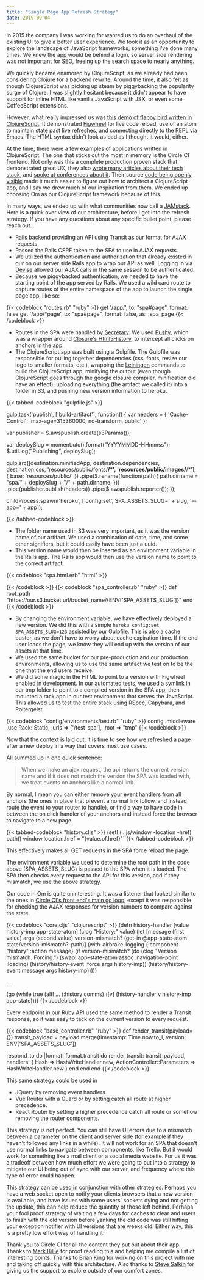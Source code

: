 ```yaml
---
title: "Single Page App Refresh Strategy"
date: 2019-09-04
---
```


In 2015 the company I was working for wanted us to do an overhaul of the
existing UI to give a better user experience. We took it as an opportunity to
explore the landscape of JavaScript frameworks, something I've done many times.
We knew the app would be behind a login, so server side rendering was not
important for SEO, freeing up the search space to nearly anything.

We quickly became enamored by ClojureScript, as we already had been considering
Clojure for a backend rewrite. Around the time, it also felt as though
ClojureScript was picking up steam by piggybacking the popularity surge of
Clojure. I was slightly hesitant because it didn't appear to have support for
inline HTML like vanilla JavaScript with JSX, or even some CoffeeScript extensions.

However, what really impressed us was [this demo of flappy bird written in
ClojureScript](
https://rigsomelight.com/2014/05/01/interactive-programming-flappy-bird-clojrescript.html
). It demonstrated [Figwheel]( https://figwheel.org/ ) for live code reload, use
of an atom to maintain state past live refreshes, and connecting directly to the
REPL via Emacs. The HTML syntax didn't look as bad as I thought it would,
either.

At the time, there were a few examples of applications written in ClojureScript.
The one that sticks out the most in memory is the Circle CI frontend. Not only
was this a complete production proven stack that demonstrated great UX, they
also [wrote many articles about their tech stack](
https://circleci.com/blog/why-we-use-om-and-why-were-excited-for-om-next/ ), and
[spoke at conferences about it]( https://www.youtube.com/watch?v=LNtQPSUi1iQ ).
Their source [code being openly visible]( https://github.com/circleci/frontend )
made it much easier to figure out how to architect a ClojureScript app, and I
say we drew much of our inspiration from them. We ended up choosing Om as our ClojureScript framework because of
this.

In many ways, we ended up with what communities now call a [JAMstack](
https://jamstack.org/). Here is a quick over view of our architecture, before I
get into the refresh strategy. If you have any questions about any specific
bullet point, please reach out.

- Rails backend providing an API using [Transit](
  https://github.com/cognitect/transit-format ) as our format for AJAX requests.
- Passed the Rails CSRF token to the SPA to use in AJAX requests.
- We utilized the authentication and authorization that already existed in our
  on our server side Rails app to wrap our API as well. Logging in via [Devise](
  https://github.com/plataformatec/devise ) allowed our AJAX calls in the same
  session to be authenticated.
- Because we piggybacked authentication, we needed to have the starting point
  of the app served by Rails. We used a wild card route to capture routes of the
  entire namespace of the app to launch the single page app, like so:

{{< codeblock "routes.rb" "ruby" >}}
get '/app/',      to: "spa#page", format: false
get '/app/*page', to: "spa#page", format: false, as: :spa_page
{{< /codeblock >}}

- Routes in the SPA were handled by [Secretary](
  https://github.com/clj-commons/secretary ). We used [Pushy](
  https://github.com/kibu-australia/pushy ), which was a wrapper around
  [Closure's Html5History](
  https://google.github.io/closure-library/api/goog.history.Html5History.html ),
  to intercept all clicks on anchors in the app.
- The ClojureScript app was built using a Gulpfile. The Gulpfile was responsible for
  pulling together dependencies (css, fonts, resize our logo to smaller formats,
  etc.), wrapping the [Leiningen]( https://leiningen.org/ ) commands to build
  the ClojureScript app, minifying the output (even though ClojureScript goes through the google
  closure compiler, minification did have an effect), uploading everything (the
  artifact we called it) into a folder in S3, and pushing new version
  information to heroku.

{{< tabbed-codeblock "gulpfile.js" >}}
<!-- tab javascript -->
gulp.task('publish', ['build-artifact'], function() {
  var headers = {
      'Cache-Control': 'max-age=315360000, no-transform, public'
  };

  var publisher = $.awspublish.create(s3Params());

  var deploySlug = moment.utc().format("YYYYMMDD-HHmmss");
  $.util.log("Publishing", deploySlug);

  gulp.src([destination.minifiedApp,
              destination.dependencies,
              destination.css,
              'resources/public/fonts/**/*',
              'resources/public/images/**/*'],
          { base: 'resources/public/' })
      .pipe($.rename(function(path){
        path.dirname = "spa/" + deploySlug + "/" + path.dirname;
      }))
      .pipe(publisher.publish(headers))
      .pipe($.awspublish.reporter());
  });
<!-- endtab -->
<!-- tab javascript -->
childProcess.spawn('heroku', ['config:set',
                              SPA_ASSETS_SLUG=' + slug,
                              '--app=' + app]);
<!-- endtab -->
{{< /tabbed-codeblock >}}

- The folder name used in S3 was very important, as it was the version name of
  our artifact. We used a combination of date, time, and some other signifiers,
  but it could easily have been just a uuid.
- This version name would then be inserted as an environment variable in the
  Rails app. The Rails app would then use the version name to point to the
  correct artifact.

{{< codeblock "spa.html.erb" "html" >}}
<link href="<%= root_path %>/css/style.css" rel="stylesheet" type="text/css">
<!-- the script tag would be near closing of body tag  -->
<script src="<%= root_path %>/js/spa.min.js"
        type="text/javascript"
        crossorigin="anonymous">
</script>
<script type="text/javascript">window.spa.core.launch_BANG_()</script>
{{< /codeblock >}}
{{< codeblock "spa_controller.rb" "ruby" >}}
def root_path
  "https://our.s3.bucket.url/bucket_name/{ENV['SPA_ASSETS_SLUG']}"
end
{{< /codeblock >}}

- By changing the environment variable, we have effectively deployed a new
  version. We did this with a simple `heroku config:set SPA_ASSETS_SLUG=123`
  assisted by our Gulpfile. This is also a cache buster, as we don't have to
  worry about cache expiration time. If the end user loads the page, we know
  they will end up with the version of our assets at that time.
- We used the same bucket for our pre-production and our production
  environments, allowing us to use the same artifact we test on to be the one
  that the end users receive.
- We did some magic in the HTML to point to a version with Figwheel enabled in
  development. In our automated tests, we used a symlink in our tmp folder to
  point to a compiled version in the SPA app, then mounted a rack app in our
  test environment that serves the JavaScript. This allowed us to test the
  entire stack using RSpec, Capybara, and Poltergeist.

{{< codeblock "config/environments/test.rb" "ruby" >}}
config
  .middleware
  .use Rack::Static,
        :urls => ['/test_spa'],
        :root => "tmp"
{{< /codeblock >}}

Now that the context is laid out, it is time to see how we refreshed a page
after a new deploy in a way that covers most use cases.

All summed up in one quick sentence:

> When we make an ajax request, the api returns the current version name and if
it does not match the version the SPA was loaded with, we treat events on
anchors like a normal link.

By normal, I mean you can either remove your event handlers from all anchors
(the ones in place that prevent a normal link follow, and instead route the
event to your router to handle), or find a way to have code in between the on click
handler of your anchors and instead force the browser to navigate to a new page.

{{< tabbed-codeblock "history.cljs"  >}}
    <!-- tab clojurescript -->
        (set! (.. js/window -location -href) path))
    <!-- endtab -->
    <!-- tab javascript -->
        window.location.href = "{value.of.href}"`
    <!-- endtab -->
{{< /tabbed-codeblock >}}


This effectively makes all GET requests in the SPA force
reload the page.

The environment variable we used to determine the root path in the code above
(SPA_ASSETS_SLUG) is passed to the SPA when it is loaded. The SPA then checks
every request to the API for this version, and if they mismatch, we use the
above strategy.

Our code in Om is quite uninteresting. It was a listener that looked similar to the
ones in [Circle CI's front end's main go loop](
https://github.com/circleci/frontend/blob/c189f3546afe49b64c8ee86d92ff67ed9d2eda78/src-cljs/frontend/core.cljs#L333
), except it was responsible for checking the AJAX responses for version numbers
to compare against the state.

{{< codeblock "core.cljs" "clojurescript" >}}
(defn history-handler [value history-imp app-state-atom]
  (clog "History:" value)
  (let [message (first value)
          args (second value)
          version-mismatch? (get-in @app-state-atom state/version-mismatch?-path)]
      (with-airbrake-logging {:component "history" :action message}
      (if version-mismatch?
          (do
          (clog "Version mismatch. Forcing.")
          (swap! app-state-atom assoc :navigation-point :loading)
          (history/history-event :force args history-imp))
          (history/history-event message args history-imp)))))

...

(go (while true
      (alt!
      ...
      (:history comms) ([v] (history-handler v history-imp app-state))))
{{< /codeblock >}}

Every endpoint in our Ruby API used the same method to render a Transit
response, so it was easy to tack on the current version to every request.

{{< codeblock "base_controller.rb" "ruby" >}}
def render_transit(payload={})
  transit_payload = payload.merge(timestamp: Time.now.to_i,
                                  version: ENV['SPA_ASSETS_SLUG'])

  respond_to do |format|
    format.transit do
      render transit: transit_payload,
              handlers: { Hash => HashWriteHandler.new,
                          ActionController::Parameters => HashWriteHandler.new }
    end
  end
end
{{< /codeblock >}}

This same strategy could be used in

- JQuery by removing event handlers.
- Vue Router with a Guard or by setting catch all route at higher precedence.
- React Router by setting a higher precedence catch all route or somehow
  removing the router components.

This strategy is not perfect. You can still have UI errors due to a mismatch
between a parameter on the client and server side (for example if they haven't
followed any links in a while). It will not work for an SPA that doesn't use
normal links to navigate between components, like Trello. But it would work for
something like a mail client or a social media website. For us it was a tradeoff
between how much effort we were going to put into a strategy to mitigate our UI being
out of sync with our server, and frequency where this type of error could happen.

This strategy can be used in conjunction with other strategies. Perhaps you have
a web socket open to notify your clients browsers that a new version is
available, and have issues with some users' sockets dying and not getting the
update, this can help reduce the quantity of those left behind. Perhaps your
fool proof strategy of waiting a few days for caches to clear and users to
finish with the old version before yanking the old code was still hitting your
exception notifier with UI versions that are weeks old. Either way, this is a
pretty low effort way of handling it.

Thank you to Circle CI for all the content they put out about their app. Thanks
to [Mark Billie]( https://github.com/yaaase ) for proof reading this and helping
me compile a list of interesting points. Thanks to [Brian King](
https://github.com/entrobe ) for working on this project with me and taking off
quickly with this architecture. Also thanks to [Steve Salkin](
https://github.com/sls ) for giving us the support to explore outside of our
comfort zones.

